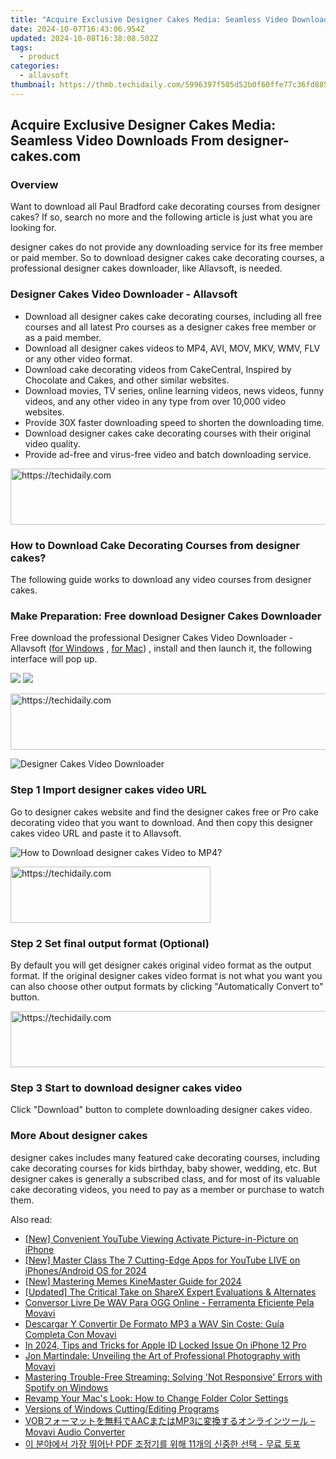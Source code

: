 ```yaml
---
title: "Acquire Exclusive Designer Cakes Media: Seamless Video Downloads From designer-cakes.com"
date: 2024-10-07T16:43:06.954Z
updated: 2024-10-08T16:38:08.502Z
tags:
  - product
categories:
  - allavsoft
thumbnail: https://thmb.techidaily.com/5996397f505d52b0f60ffe77c36fd8859621590a57dd0707f44eeaa06c560dbc.jpg
---
```


## Acquire Exclusive Designer Cakes Media: Seamless Video Downloads From designer-cakes.com

### Overview

Want to download all Paul Bradford cake decorating courses from designer cakes? If so, search no more and the following article is just what you are looking for.

designer cakes do not provide any downloading service for its free member or paid member. So to download designer cakes cake decorating courses, a professional designer cakes downloader, like Allavsoft, is needed.

### Designer Cakes Video Downloader - Allavsoft

* Download all designer cakes cake decorating courses, including all free courses and all latest Pro courses as a designer cakes free member or as a paid member.
* Download all designer cakes videos to MP4, AVI, MOV, MKV, WMV, FLV or any other video format.
* Download cake decorating videos from CakeCentral, Inspired by Chocolate and Cakes, and other similar websites.
* Download movies, TV series, online learning videos, news videos, funny videos, and any other video in any type from over 10,000 video websites.
* Provide 30X faster downloading speed to shorten the downloading time.
* Download designer cakes cake decorating courses with their original video quality.
* Provide ad-free and virus-free video and batch downloading service.

<!-- affiliate ads begin -->
<a href="https://appsumo.8odi.net/c/5597632/2049390/7443" target="_top" id="2049390">
  <img src="//a.impactradius-go.com/display-ad/7443-2049390" border="0" alt="https://techidaily.com" width="728" height="90"/>
</a>
<img height="0" width="0" src="https://appsumo.8odi.net/i/5597632/2049390/7443" style="position:absolute;visibility:hidden;" border="0" />
<!-- affiliate ads end -->

### How to Download Cake Decorating Courses from designer cakes?

The following guide works to download any video courses from designer cakes.

### Make Preparation: Free download Designer Cakes Downloader

Free download the professional Designer Cakes Video Downloader - Allavsoft ([for Windows](https://tools.techidaily.com/allavsoft/products/) , [for Mac](https://tools.techidaily.com/allavsoft/products/)) , install and then launch it, the following interface will pop up.

[![](https://www.allavsoft.com/how-to/../images/how-to/free-download-win.jpg)](https://tools.techidaily.com/allavsoft/products/) [![](https://www.allavsoft.com/how-to/../images/how-to/free-download-mac.jpg)](https://tools.techidaily.com/allavsoft/products/)

<!-- affiliate ads begin -->
<a href="https://ephamedtechinc.pxf.io/c/5597632/2137214/26400" target="_top" id="2137214">
  <img src="//a.impactradius-go.com/display-ad/26400-2137214" border="0" alt="https://techidaily.com" width="728" height="90"/>
</a>
<img height="0" width="0" src="https://ephamedtechinc.pxf.io/i/5597632/2137214/26400" style="position:absolute;visibility:hidden;" border="0" />
<!-- affiliate ads end -->

![Designer Cakes Video Downloader](https://www.allavsoft.com/how-to/../images/allavsoft/screen-shot-600.jpg)

### Step 1 Import designer cakes video URL

Go to designer cakes website and find the designer cakes free or Pro cake decorating video that you want to download. And then copy this designer cakes video URL and paste it to Allavsoft.

![How to Download designer cakes Video to MP4?](https://www.allavsoft.com/how-to/../images/how-to/download-rtmp-video/download-rtmp-video.jpg)

<!-- affiliate ads begin -->
<a href="https://wigfever.sjv.io/c/5597632/2014848/22899" target="_top" id="2014848">
  <img src="//a.impactradius-go.com/display-ad/22899-2014848" border="0" alt="https://techidaily.com" width="320" height="90"/>
</a>
<img height="0" width="0" src="https://wigfever.sjv.io/i/5597632/2014848/22899" style="position:absolute;visibility:hidden;" border="0" />
<!-- affiliate ads end -->

### Step 2 Set final output format (Optional)

By default you will get designer cakes original video format as the output format. If the original designer cakes video format is not what you want you can also choose other output formats by clicking "Automatically Convert to" button.

<!-- affiliate ads begin -->
<a href="https://appsumo.8odi.net/c/5597632/2123738/7443" target="_top" id="2123738">
  <img src="//a.impactradius-go.com/display-ad/7443-2123738" border="0" alt="https://techidaily.com" width="600" height="90"/>
</a>
<img height="0" width="0" src="https://appsumo.8odi.net/i/5597632/2123738/7443" style="position:absolute;visibility:hidden;" border="0" />
<!-- affiliate ads end -->

### Step 3 Start to download designer cakes video

Click "Download" button to complete downloading designer cakes video.

### More About designer cakes

designer cakes includes many featured cake decorating courses, including cake decorating courses for kids birthday, baby shower, wedding, etc. But designer cakes is generally a subscribed class, and for most of its valuable cake decorating videos, you need to pay as a member or purchase to watch them.

<ins class="adsbygoogle"
     style="display:block"
     data-ad-format="autorelaxed"
     data-ad-client="ca-pub-7571918770474297"
     data-ad-slot="1223367746"></ins>

<ins class="adsbygoogle"
     style="display:block"
     data-ad-client="ca-pub-7571918770474297"
     data-ad-slot="8358498916"
     data-ad-format="auto"
     data-full-width-responsive="true"></ins>

<span class="atpl-alsoreadstyle">Also read:</span>
<div><ul>
<li><a href="https://fox-boxes.techidaily.com/new-convenient-youtube-viewing-activate-picture-in-picture-on-iphone/"><u>[New] Convenient YouTube Viewing Activate Picture-in-Picture on iPhone</u></a></li>
<li><a href="https://youtube-sure.techidaily.com/aster-class-the-7-cutting-edge-apps-for-youtube-live-on-iphonesandroid-os-for-2024/"><u>[New] Master Class The 7 Cutting-Edge Apps for YouTube LIVE on iPhones/Android OS for 2024</u></a></li>
<li><a href="https://fox-friendly.techidaily.com/new-mastering-memes-kinemaster-guide-for-2024/"><u>[New] Mastering Memes KineMaster Guide for 2024</u></a></li>
<li><a href="https://digital-screen-recording.techidaily.com/updated-the-critical-take-on-sharex-expert-evaluations-and-alternates/"><u>[Updated] The Critical Take on ShareX Expert Evaluations & Alternates</u></a></li>
<li><a href="https://win-superb.techidaily.com/conversor-livre-de-wav-para-ogg-online-ferramenta-eficiente-pela-movavi/"><u>Conversor Livre De WAV Para OGG Online - Ferramenta Eficiente Pela Movavi</u></a></li>
<li><a href="https://win-superb.techidaily.com/descargar-y-convertir-de-formato-mp3-a-wav-sin-coste-guia-completa-con-movavi/"><u>Descargar Y Convertir De Formato MP3 a WAV Sin Coste: Guía Completa Con Movavi</u></a></li>
<li><a href="https://apple-account.techidaily.com/in-2024-tips-and-tricks-for-apple-id-locked-issue-on-iphone-12-pro-by-drfone-ios/"><u>In 2024, Tips and Tricks for Apple ID Locked Issue On iPhone 12 Pro</u></a></li>
<li><a href="https://win-superb.techidaily.com/jon-martindale-unveiling-the-art-of-professional-photography-with-movavi/"><u>Jon Martindale: Unveiling the Art of Professional Photography with Movavi</u></a></li>
<li><a href="https://tech-savvy.techidaily.com/mastering-trouble-free-streaming-solving-not-responsive-errors-with-spotify-on-windows/"><u>Mastering Trouble-Free Streaming: Solving 'Not Responsive' Errors with Spotify on Windows</u></a></li>
<li><a href="https://techtrends.techidaily.com/revamp-your-macs-look-how-to-change-folder-color-settings/"><u>Revamp Your Mac's Look: How to Change Folder Color Settings</u></a></li>
<li><a href="https://extra-tips.techidaily.com/versions-of-windows-cuttingediting-programs/"><u>Versions of Windows Cutting/Editing Programs</u></a></li>
<li><a href="https://win-superb.techidaily.com/vobaacmp3-movavi-audio-converter/"><u>VOBフォーマットを無料でAACまたはMP3に変換するオンラインツール – Movavi Audio Converter</u></a></li>
<li><a href="https://win-superb.techidaily.com/pdf-11/"><u>이 분야에서 가장 뛰어난 PDF 조정기를 위해 11개의 신중한 선택 - 무료 토포</u></a></li>
</ul></div>

